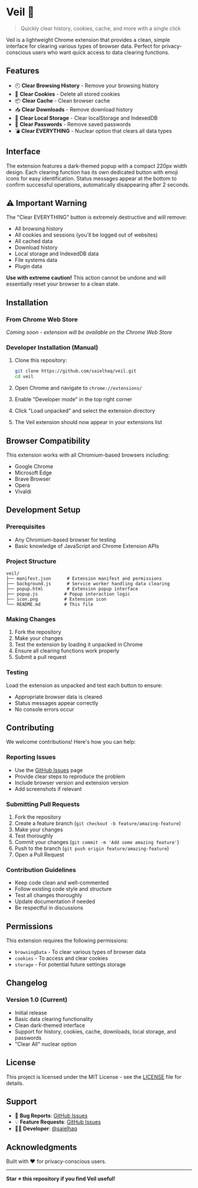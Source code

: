 # Veil 🧹

> Quickly clear history, cookies, cache, and more with a single click

Veil is a lightweight Chrome extension that provides a clean, simple interface for clearing various types of browser data. Perfect for privacy-conscious users who want quick access to data clearing functions.

## Features

- 🕘 **Clear Browsing History** - Remove your browsing history
- 🍪 **Clear Cookies** - Delete all stored cookies
- 📦 **Clear Cache** - Clean browser cache
- 📥 **Clear Downloads** - Remove download history
- 💾 **Clear Local Storage** - Clear localStorage and IndexedDB
- 🔑 **Clear Passwords** - Remove saved passwords
- 💣 **Clear EVERYTHING** - Nuclear option that clears all data types

## Interface

The extension features a dark-themed popup with a compact 220px width design. Each clearing function has its own dedicated button with emoji icons for easy identification. Status messages appear at the bottom to confirm successful operations, automatically disappearing after 2 seconds.

## ⚠️ Important Warning

The "Clear EVERYTHING" button is extremely destructive and will remove:

- All browsing history
- All cookies and sessions (you'll be logged out of websites)
- All cached data
- Download history
- Local storage and IndexedDB data
- File systems data
- Plugin data

**Use with extreme caution!** This action cannot be undone and will essentially reset your browser to a clean state.

## Installation

### From Chrome Web Store

_Coming soon - extension will be available on the Chrome Web Store_

### Developer Installation (Manual)

1. Clone this repository:

   ```bash
   git clone https://github.com/saielhaq/veil.git
   cd veil
   ```

2. Open Chrome and navigate to `chrome://extensions/`

3. Enable "Developer mode" in the top right corner

4. Click "Load unpacked" and select the extension directory

5. The Veil extension should now appear in your extensions list

## Browser Compatibility

This extension works with all Chromium-based browsers including:

- Google Chrome
- Microsoft Edge
- Brave Browser
- Opera
- Vivaldi

## Development Setup

### Prerequisites

- Any Chromium-based browser for testing
- Basic knowledge of JavaScript and Chrome Extension APIs

### Project Structure

```
veil/
├── manifest.json      # Extension manifest and permissions
├── background.js      # Service worker handling data clearing
├── popup.html         # Extension popup interface
├── popup.js          # Popup interaction logic
├── icon.png          # Extension icon
└── README.md         # This file
```

### Making Changes

1. Fork the repository
2. Make your changes
3. Test the extension by loading it unpacked in Chrome
4. Ensure all clearing functions work properly
5. Submit a pull request

### Testing

Load the extension as unpacked and test each button to ensure:

- Appropriate browser data is cleared
- Status messages appear correctly
- No console errors occur

## Contributing

We welcome contributions! Here's how you can help:

### Reporting Issues

- Use the [GitHub Issues](https://github.com/saielhaq/veil/issues) page
- Provide clear steps to reproduce the problem
- Include browser version and extension version
- Add screenshots if relevant

### Submitting Pull Requests

1. Fork the repository
2. Create a feature branch (`git checkout -b feature/amazing-feature`)
3. Make your changes
4. Test thoroughly
5. Commit your changes (`git commit -m 'Add some amazing feature'`)
6. Push to the branch (`git push origin feature/amazing-feature`)
7. Open a Pull Request

### Contribution Guidelines

- Keep code clean and well-commented
- Follow existing code style and structure
- Test all changes thoroughly
- Update documentation if needed
- Be respectful in discussions

## Permissions

This extension requires the following permissions:

- `browsingData` - To clear various types of browser data
- `cookies` - To access and clear cookies
- `storage` - For potential future settings storage

## Changelog

### Version 1.0 (Current)

- Initial release
- Basic data clearing functionality
- Clean dark-themed interface
- Support for history, cookies, cache, downloads, local storage, and passwords
- "Clear All" nuclear option

## License

This project is licensed under the MIT License - see the [LICENSE](LICENSE) file for details.

## Support

- 🐛 **Bug Reports**: [GitHub Issues](https://github.com/saielhaq/veil/issues)
- 💡 **Feature Requests**: [GitHub Issues](https://github.com/saielhaq/veil/issues)
- 👨‍💻 **Developer**: [@saielhaq](https://github.com/saielhaq)

## Acknowledgments

Built with ❤️ for privacy-conscious users.

---

**Star ⭐ this repository if you find Veil useful!**
